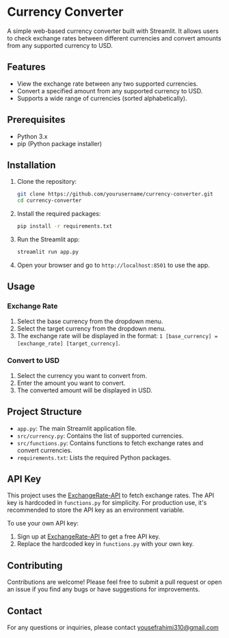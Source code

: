 # Currency Converter

A simple web-based currency converter built with Streamlit. It allows users to check exchange rates between different currencies and convert amounts from any supported currency to USD.

## Features

- View the exchange rate between any two supported currencies.
- Convert a specified amount from any supported currency to USD.
- Supports a wide range of currencies (sorted alphabetically).

## Prerequisites

- Python 3.x
- pip (Python package installer)

## Installation

1. Clone the repository:
   ```bash
   git clone https://github.com/yourusername/currency-converter.git
   cd currency-converter
   ```

2. Install the required packages:
   ```bash
   pip install -r requirements.txt
   ```

3. Run the Streamlit app:
   ```bash
   streamlit run app.py
   ```

4. Open your browser and go to `http://localhost:8501` to use the app.

## Usage

### Exchange Rate
1. Select the base currency from the dropdown menu.
2. Select the target currency from the dropdown menu.
3. The exchange rate will be displayed in the format: `1 [base_currency] = [exchange_rate] [target_currency]`.

### Convert to USD
1. Select the currency you want to convert from.
2. Enter the amount you want to convert.
3. The converted amount will be displayed in USD.

## Project Structure

- `app.py`: The main Streamlit application file.
- `src/currency.py`: Contains the list of supported currencies.
- `src/functions.py`: Contains functions to fetch exchange rates and convert currencies.
- `requirements.txt`: Lists the required Python packages.

## API Key

This project uses the [ExchangeRate-API](https://www.exchangerate-api.com/) to fetch exchange rates. The API key is hardcoded in `functions.py` for simplicity. For production use, it's recommended to store the API key as an environment variable.

To use your own API key:
1. Sign up at [ExchangeRate-API](https://www.exchangerate-api.com/) to get a free API key.
2. Replace the hardcoded key in `functions.py` with your own key.

## Contributing

Contributions are welcome! Please feel free to submit a pull request or open an issue if you find any bugs or have suggestions for improvements.


## Contact

For any questions or inquiries, please contact yousefrahimi310@gmail.com